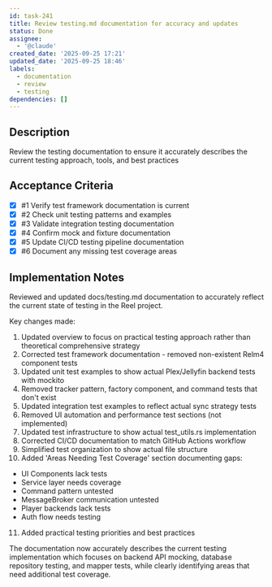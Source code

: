 ```yaml
---
id: task-241
title: Review testing.md documentation for accuracy and updates
status: Done
assignee:
  - '@claude'
created_date: '2025-09-25 17:21'
updated_date: '2025-09-25 18:46'
labels:
  - documentation
  - review
  - testing
dependencies: []
---
```


## Description

Review the testing documentation to ensure it accurately describes the current testing approach, tools, and best practices

## Acceptance Criteria
<!-- AC:BEGIN -->
- [x] #1 Verify test framework documentation is current
- [x] #2 Check unit testing patterns and examples
- [x] #3 Validate integration testing documentation
- [x] #4 Confirm mock and fixture documentation
- [x] #5 Update CI/CD testing pipeline documentation
- [x] #6 Document any missing test coverage areas
<!-- AC:END -->


## Implementation Notes

Reviewed and updated docs/testing.md documentation to accurately reflect the current state of testing in the Reel project.

Key changes made:
1. Updated overview to focus on practical testing approach rather than theoretical comprehensive strategy
2. Corrected test framework documentation - removed non-existent Relm4 component tests
3. Updated unit test examples to show actual Plex/Jellyfin backend tests with mockito
4. Removed tracker pattern, factory component, and command tests that don't exist
5. Updated integration test examples to reflect actual sync strategy tests
6. Removed UI automation and performance test sections (not implemented)
7. Updated test infrastructure to show actual test_utils.rs implementation
8. Corrected CI/CD documentation to match GitHub Actions workflow
9. Simplified test organization to show actual file structure
10. Added 'Areas Needing Test Coverage' section documenting gaps:
   - UI Components lack tests
   - Service layer needs coverage
   - Command pattern untested
   - MessageBroker communication untested
   - Player backends lack tests
   - Auth flow needs testing
11. Added practical testing priorities and best practices

The documentation now accurately describes the current testing implementation which focuses on backend API mocking, database repository testing, and mapper tests, while clearly identifying areas that need additional test coverage.
